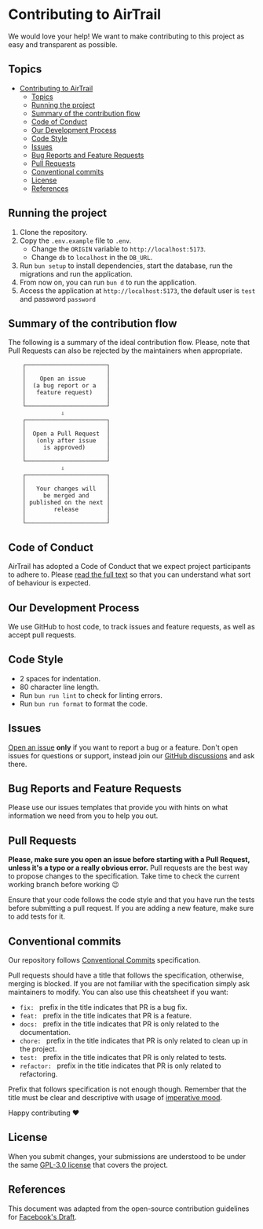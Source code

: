 # Contributing to AirTrail

We would love your help! We want to make contributing to this project as easy and transparent as possible.

## Topics

- [Contributing to AirTrail](#contributing-to-airtrail)
  - [Topics](#topics)
  - [Running the project](#running-the-project)
  - [Summary of the contribution flow](#summary-of-the-contribution-flow)
  - [Code of Conduct](#code-of-conduct)
  - [Our Development Process](#our-development-process)
  - [Code Style](#code-style)
  - [Issues](#issues)
  - [Bug Reports and Feature Requests](#bug-reports-and-feature-requests)
  - [Pull Requests](#pull-requests)
  - [Conventional commits](#conventional-commits)
  - [License](#license)
  - [References](#references)

## Running the project

1. Clone the repository.
2. Copy the `.env.example` file to `.env`.
   - Change the `ORIGIN` variable to `http://localhost:5173`.
   - Change `db` to `localhost` in the `DB_URL`.
3. Run `bun setup` to install dependencies, start the database, run the migrations and run the application.
4. From now on, you can run `bun d` to run the application.
5. Access the application at `http://localhost:5173`, the default user is `test` and password `password`

## Summary of the contribution flow

The following is a summary of the ideal contribution flow. Please, note that Pull Requests can also be rejected by the
maintainers when appropriate.

```
    ┌───────────────────────┐
    │                       │
    │    Open an issue      │
    │  (a bug report or a   │
    │   feature request)    │
    │                       │
    └───────────────────────┘
               ⇩
    ┌───────────────────────┐
    │                       │
    │  Open a Pull Request  │
    │   (only after issue   │
    │     is approved)      │
    │                       │
    └───────────────────────┘
               ⇩
    ┌───────────────────────┐
    │                       │
    │   Your changes will   │
    │     be merged and     │
    │ published on the next │
    │        release        │
    │                       │
    └───────────────────────┘
```

## Code of Conduct

AirTrail has adopted a Code of Conduct that we expect project participants to adhere to.
Please [read the full text](CODE_OF_CONDUCT.md) so that you can understand what sort of behaviour is expected.

## Our Development Process

We use GitHub to host code, to track issues and feature requests, as well as accept pull requests.

## Code Style

- 2 spaces for indentation.
- 80 character line length.
- Run `bun run lint` to check for linting errors.
- Run `bun run format` to format the code.

## Issues

[Open an issue](https://github.com/JohanOhly/AirTrail/issues/new/choose) **only** if you want to report a bug or a feature.
Don't open issues for questions or support, instead join
our [GitHub discussions](https://github.com/JohanOhly/AirTrail/discussions) and ask there.

## Bug Reports and Feature Requests

Please use our issues templates that provide you with hints on what information we need from you to help you out.

## Pull Requests

**Please, make sure you open an issue before starting with a Pull Request, unless it's a typo or a really obvious error.**
Pull requests are the best way to propose changes to the specification. Take time to check the current working branch before working :wink:

Ensure that your code follows the code style and that you have run the tests before submitting a pull request. If you
are adding a new feature, make sure to add tests for it.

## Conventional commits

Our repository follows [Conventional Commits](https://www.conventionalcommits.org/en/v1.0.0/#summary) specification.

Pull requests should have a title that follows the specification, otherwise, merging is blocked. If you are not familiar
with the specification simply ask maintainers to modify. You can also use this cheatsheet if you want:

- `fix: ` prefix in the title indicates that PR is a bug fix.
- `feat: ` prefix in the title indicates that PR is a feature.
- `docs: ` prefix in the title indicates that PR is only related to the documentation.
- `chore: ` prefix in the title indicates that PR is only related to clean up in the project.
- `test: ` prefix in the title indicates that PR is only related to tests.
- `refactor: ` prefix in the title indicates that PR is only related to refactoring.

Prefix that follows specification is not enough though. Remember that the title must be clear and descriptive with usage
of [imperative mood](https://chris.beams.io/posts/git-commit/#imperative).

Happy contributing :heart:

## License

When you submit changes, your submissions are understood to be under the
same [GPL-3.0 license](LICENSE) that covers the project.

## References

This document was adapted from the open-source contribution guidelines
for [Facebook's Draft](https://github.com/facebook/draft-js/blob/master/CONTRIBUTING.md).
